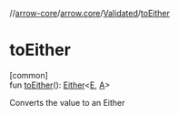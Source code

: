 //[arrow-core](../../../index.md)/[arrow.core](../index.md)/[Validated](index.md)/[toEither](to-either.md)

# toEither

[common]\
fun [toEither](to-either.md)(): [Either](../-either/index.md)&lt;[E](index.md), [A](index.md)&gt;

Converts the value to an Either
